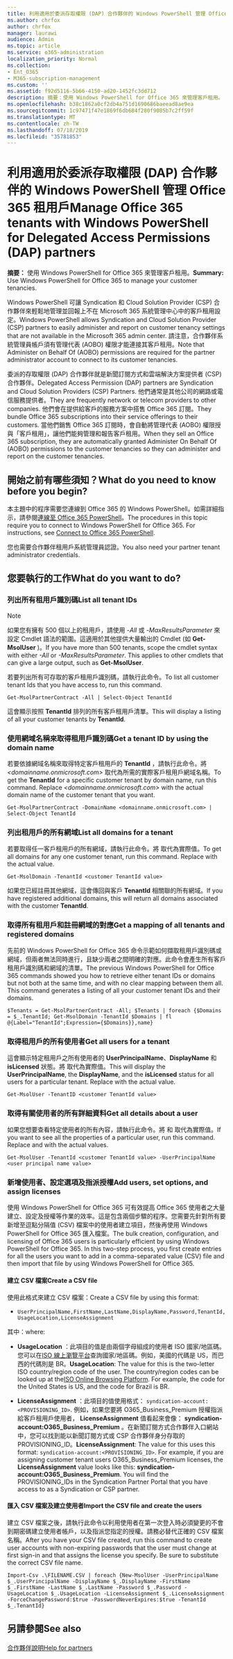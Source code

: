 ```yaml
---
title: 利用適用於委派存取權限 (DAP) 合作夥伴的 Windows PowerShell 管理 Office 365 租用戶
ms.author: chrfox
author: chrfox
manager: laurawi
audience: Admin
ms.topic: article
ms.service: o365-administration
localization_priority: Normal
ms.collection:
- Ent_O365
- M365-subscription-management
ms.custom: ''
ms.assetid: f92d5116-5b66-4150-ad20-1452fc3dd712
description: 摘要：使用 Windows PowerShell for Office 365 來管理客戶租用。
ms.openlocfilehash: b38c1862a0cf2db4a751d1690686baeead8ae9ea
ms.sourcegitcommit: 1c97471f47e1869f6db684f280f9085b7c2ff59f
ms.translationtype: MT
ms.contentlocale: zh-TW
ms.lasthandoff: 07/18/2019
ms.locfileid: "35781853"
---
```

# <a name="manage-office-365-tenants-with-windows-powershell-for-delegated-access-permissions-dap-partners"></a><span data-ttu-id="5d1e1-103">利用適用於委派存取權限 (DAP) 合作夥伴的 Windows PowerShell 管理 Office 365 租用戶</span><span class="sxs-lookup"><span data-stu-id="5d1e1-103">Manage Office 365 tenants with Windows PowerShell for Delegated Access Permissions (DAP) partners</span></span>

 <span data-ttu-id="5d1e1-104">**摘要：** 使用 Windows PowerShell for Office 365 來管理客戶租用。</span><span class="sxs-lookup"><span data-stu-id="5d1e1-104">**Summary:** Use Windows PowerShell for Office 365 to manage your customer tenancies.</span></span>
  
<span data-ttu-id="5d1e1-105">Windows PowerShell 可讓 Syndication 和 Cloud Solution Provider (CSP) 合作夥伴來輕鬆地管理並回報上不在 Microsoft 365 系統管理中心中的客戶租用設定。</span><span class="sxs-lookup"><span data-stu-id="5d1e1-105">Windows PowerShell allows Syndication and Cloud Solution Provider (CSP) partners to easily administer and report on customer tenancy settings that are not available in the Microsoft 365 admin center.</span></span> <span data-ttu-id="5d1e1-106">請注意，合作夥伴系統管理員帳戶須有管理代表 (AOBO) 權限才能連接其客戶租用。</span><span class="sxs-lookup"><span data-stu-id="5d1e1-106">Note that Administer on Behalf Of (AOBO) permissions are required for the partner administrator account to connect to its customer tenancies.</span></span>
  
<span data-ttu-id="5d1e1-107">委派的存取權限 (DAP) 合作夥伴就是新聞訂閱方式和雲端解決方案提供者 (CSP) 合作夥伴。</span><span class="sxs-lookup"><span data-stu-id="5d1e1-107">Delegated Access Permission (DAP) partners are Syndication and Cloud Solution Providers (CSP) Partners.</span></span> <span data-ttu-id="5d1e1-108">他們通常是其他公司的網路或電信服務提供者。</span><span class="sxs-lookup"><span data-stu-id="5d1e1-108">They are frequently network or telecom providers to other companies.</span></span> <span data-ttu-id="5d1e1-109">他們會在提供給客戶的服務方案中搭售 Office 365 訂閱。</span><span class="sxs-lookup"><span data-stu-id="5d1e1-109">They bundle Office 365 subscriptions into their service offerings to their customers.</span></span> <span data-ttu-id="5d1e1-110">當他們銷售 Office 365 訂閱時，會自動將管理代表 (AOBO) 權限授與「客戶租用」，讓他們能夠管理和報告客戶租用。</span><span class="sxs-lookup"><span data-stu-id="5d1e1-110">When they sell an Office 365 subscription, they are automatically granted Administer On Behalf Of (AOBO) permissions to the customer tenancies so they can administer and report on the customer tenancies.</span></span>
## <a name="what-do-you-need-to-know-before-you-begin"></a><span data-ttu-id="5d1e1-111">開始之前有哪些須知？</span><span class="sxs-lookup"><span data-stu-id="5d1e1-111">What do you need to know before you begin?</span></span>

<span data-ttu-id="5d1e1-p103">本主題中的程序需要您連線到 Office 365 的 Windows PowerShell。如需詳細指示，請參閱[連線至 Office 365 PowerShell](connect-to-office-365-powershell.md)。</span><span class="sxs-lookup"><span data-stu-id="5d1e1-p103">The procedures in this topic require you to connect to Windows PowerShell for Office 365. For instructions, see [Connect to Office 365 PowerShell](connect-to-office-365-powershell.md).</span></span>
  
<span data-ttu-id="5d1e1-114">您也需要合作夥伴租用戶系統管理員認證。</span><span class="sxs-lookup"><span data-stu-id="5d1e1-114">You also need your partner tenant administrator credentials.</span></span>
  
## <a name="what-do-you-want-to-do"></a><span data-ttu-id="5d1e1-115">您要執行的工作</span><span class="sxs-lookup"><span data-stu-id="5d1e1-115">What do you want to do?</span></span>

### <a name="list-all-tenant-ids"></a><span data-ttu-id="5d1e1-116">列出所有租用戶識別碼</span><span class="sxs-lookup"><span data-stu-id="5d1e1-116">List all tenant IDs</span></span>

> [!NOTE]
> <span data-ttu-id="5d1e1-p104">如果您有擁有 500 個以上的租用戶，請使用  _-All_ 或 _-MaxResultsParameter_ 來設定 Cmdlet 語法的範圍。這適用於其他提供大量輸出的 Cmdlet (如 **Get-MsolUser** )。</span><span class="sxs-lookup"><span data-stu-id="5d1e1-p104">If you have more than 500 tenants, scope the cmdlet syntax with either  _-All_ or _-MaxResultsParameter_. This applies to other cmdlets that can give a large output, such as **Get-MsolUser**.</span></span>
  
<span data-ttu-id="5d1e1-119">若要列出所有可存取的客戶租用戶識別碼，請執行此命令。</span><span class="sxs-lookup"><span data-stu-id="5d1e1-119">To list all customer tenant Ids that you have access to, run this command.</span></span>
  
```
Get-MsolPartnerContract -All | Select-Object TenantId
```

<span data-ttu-id="5d1e1-120">這會顯示按照 **TenantId** 排列的所有客戶租用戶清單。</span><span class="sxs-lookup"><span data-stu-id="5d1e1-120">This will display a listing of all your customer tenants by **TenantId**.</span></span>
  
### <a name="get-a-tenant-id-by-using-the-domain-name"></a><span data-ttu-id="5d1e1-121">使用網域名稱來取得租用戶識別碼</span><span class="sxs-lookup"><span data-stu-id="5d1e1-121">Get a tenant ID by using the domain name</span></span>

<span data-ttu-id="5d1e1-p105">若要依據網域名稱來取得特定客戶租用戶的 **TenantId** ，請執行此命令。將 _<domainname.onmicrosoft.com>_ 取代為所需的實際客戶租用戶網域名稱。</span><span class="sxs-lookup"><span data-stu-id="5d1e1-p105">To get the **TenantId** for a specific customer tenant by domain name, run this command. Replace _<domainname.onmicrosoft.com>_ with the actual domain name of the customer tenant that you want.</span></span>
  
```
Get-MsolPartnerContract -DomainName <domainname.onmicrosoft.com> | Select-Object TenantId
```

### <a name="list-all-domains-for-a-tenant"></a><span data-ttu-id="5d1e1-124">列出租用戶的所有網域</span><span class="sxs-lookup"><span data-stu-id="5d1e1-124">List all domains for a tenant</span></span>

<span data-ttu-id="5d1e1-p106">若要取得任一客戶租用戶的所有網域，請執行此命令。將 _<customer TenantId value>_ 取代為實際值。</span><span class="sxs-lookup"><span data-stu-id="5d1e1-p106">To get all domains for any one customer tenant, run this command. Replace  _<customer TenantId value>_ with the actual value.</span></span>
  
```
Get-MsolDomain -TenantId <customer TenantId value>
```

<span data-ttu-id="5d1e1-127">如果您已經註冊其他網域，這會傳回與客戶 **TenantId** 相關聯的所有網域。</span><span class="sxs-lookup"><span data-stu-id="5d1e1-127">If you have registered additional domains, this will return all domains associated with the customer **TenantId**.</span></span>
  
### <a name="get-a-mapping-of-all-tenants-and-registered-domains"></a><span data-ttu-id="5d1e1-128">取得所有租用戶和註冊網域的對應</span><span class="sxs-lookup"><span data-stu-id="5d1e1-128">Get a mapping of all tenants and registered domains</span></span>

<span data-ttu-id="5d1e1-p107">先前的 Windows PowerShell for Office 365 命令示範如何擷取租用戶識別碼或網域，但兩者無法同時進行，且缺少兩者之間明確的對應。此命令會產生所有客戶租用戶識別碼和網域的清單。</span><span class="sxs-lookup"><span data-stu-id="5d1e1-p107">The previous Windows PowerShell for Office 365 commands showed you how to retrieve either tenant IDs or domains but not both at the same time, and with no clear mapping between them all. This command generates a listing of all your customer tenant IDs and their domains.</span></span>
  
```
$Tenants = Get-MsolPartnerContract -All; $Tenants | foreach {$Domains = $_.TenantId; Get-MsolDomain -TenantId $Domains | fl @{Label="TenantId";Expression={$Domains}},name}
```

### <a name="get-all-users-for-a-tenant"></a><span data-ttu-id="5d1e1-131">取得租用戶的所有使用者</span><span class="sxs-lookup"><span data-stu-id="5d1e1-131">Get all users for a tenant</span></span>

<span data-ttu-id="5d1e1-p108">這會顯示特定租用戶之所有使用者的 **UserPrincipalName**、**DisplayName** 和 **isLicensed** 狀態。將 _<customer TenantId value>_ 取代為實際值。</span><span class="sxs-lookup"><span data-stu-id="5d1e1-p108">This will display the **UserPrincipalName**, the **DisplayName**, and the **isLicensed** status for all users for a particular tenant. Replace _<customer TenantId value>_ with the actual value.</span></span>
  
```
Get-MsolUser -TenantID <customer TenantId value>
```

### <a name="get-all-details-about-a-user"></a><span data-ttu-id="5d1e1-134">取得有關使用者的所有詳細資料</span><span class="sxs-lookup"><span data-stu-id="5d1e1-134">Get all details about a user</span></span>

<span data-ttu-id="5d1e1-p109">如果您想要查看特定使用者的所有內容，請執行此命令。將 _<customer TenantId value>_ 和 _<user principal name value>_ 取代為實際值。</span><span class="sxs-lookup"><span data-stu-id="5d1e1-p109">If you want to see all the properties of a particular user, run this command. Replace  _<customer TenantId value>_ and _<user principal name value>_ with the actual values.</span></span>
  
```
Get-MsolUser -TenantId <customer TenantId value> -UserPrincipalName <user principal name value>
```

### <a name="add-users-set-options-and-assign-licenses"></a><span data-ttu-id="5d1e1-137">新增使用者、設定選項及指派授權</span><span class="sxs-lookup"><span data-stu-id="5d1e1-137">Add users, set options, and assign licenses</span></span>

<span data-ttu-id="5d1e1-p110">使用 Windows PowerShell for Office 365 可有效提高 Office 365 使用者之大量建立、設定及授權等作業的效率。這是包含兩個步驟的程序。您需要先針對所有要新增至逗點分隔值 (CSV) 檔案中的使用者建立項目，然後再使用 Windows PowerShell for Office 365 匯入檔案。</span><span class="sxs-lookup"><span data-stu-id="5d1e1-p110">The bulk creation, configuration, and licensing of Office 365 users is particularly efficient by using Windows PowerShell for Office 365. In this two-step process, you first create entries for all the users you want to add in a comma-separated value (CSV) file and then import that file by using Windows PowerShell for Office 365.</span></span> 
  
#### <a name="create-a-csv-file"></a><span data-ttu-id="5d1e1-140">建立 CSV 檔案</span><span class="sxs-lookup"><span data-stu-id="5d1e1-140">Create a CSV file</span></span>

<span data-ttu-id="5d1e1-141">使用此格式來建立 CSV 檔案：</span><span class="sxs-lookup"><span data-stu-id="5d1e1-141">Create a CSV file by using this format:</span></span>
  
-  `UserPrincipalName,FirstName,LastName,DisplayName,Password,TenantId,UsageLocation,LicenseAssignment`
    
<span data-ttu-id="5d1e1-142">其中：</span><span class="sxs-lookup"><span data-stu-id="5d1e1-142">where:</span></span>
  
- <span data-ttu-id="5d1e1-p111">**UsageLocation** ：此項目的值是由兩個字母組成的使用者 ISO 國家/地區碼。您可以在[ISO 線上瀏覽平台](https://go.microsoft.com/fwlink/p/?LinkId=532703)查詢國家/地區碼。例如，美國的代碼是 US，而巴西的代碼則是 BR。</span><span class="sxs-lookup"><span data-stu-id="5d1e1-p111">**UsageLocation**: The value for this is the two-letter ISO country/region code of the user. The country/region codes can be looked up at the[ISO Online Browsing Platform](https://go.microsoft.com/fwlink/p/?LinkId=532703). For example, the code for the United States is US, and the code for Brazil is BR.</span></span> 
    
- <span data-ttu-id="5d1e1-p112">**LicenseAssignment** ：此項目的值使用格式： `syndication-account:<PROVISIONING_ID>`. 例如，如果您要將 O365_Business_Premium 授權指派給客戶租用戶使用者， **LicenseAssignment** 值看起來會像： **syndication-account:O365_Business_Premium** 。在新聞訂閱方式合作夥伴入口網站中，您可以找到能以新聞訂閱方式或 CSP 合作夥伴身分存取的 PROVISIONING_ID。</span><span class="sxs-lookup"><span data-stu-id="5d1e1-p112">**LicenseAssignment**: The value for this uses this format: `syndication-account:<PROVISIONING_ID>`. For example, if you are assigning customer tenant users O365_Business_Premium licenses, the **LicenseAssignment** value looks like this: **syndication-account:O365_Business_Premium**. You will find the PROVISIONING_IDs in the Syndication Partner Portal that you have access to as a Syndication or CSP partner.</span></span>
    
#### <a name="import-the-csv-file-and-create-the-users"></a><span data-ttu-id="5d1e1-149">匯入 CSV 檔案及建立使用者</span><span class="sxs-lookup"><span data-stu-id="5d1e1-149">Import the CSV file and create the users</span></span>

<span data-ttu-id="5d1e1-p113">建立 CSV 檔案之後，請執行此命令以利用使用者在第一次登入時必須變更的不會到期密碼建立使用者帳戶，以及指派您指定的授權。請務必替代正確的 CSV 檔案名稱。</span><span class="sxs-lookup"><span data-stu-id="5d1e1-p113">After you have your CSV file created, run this command to create user accounts with non-expiring passwords that the user must change at first sign-in and that assigns the license you specify. Be sure to substitute the correct CSV file name.</span></span>
  
```
Import-Csv .\FILENAME.CSV | foreach {New-MsolUser -UserPrincipalName $_.UserPrincipalName -DisplayName $_.DisplayName -FirstName $_.FirstName -LastName $_.LastName -Password $_.Password -UsageLocation $_.UsageLocation -LicenseAssignment $_.LicenseAssignment -ForceChangePassword:$true -PasswordNeverExpires:$true -TenantId $_.TenantId}
```

## <a name="see-also"></a><span data-ttu-id="5d1e1-152">另請參閱</span><span class="sxs-lookup"><span data-stu-id="5d1e1-152">See also</span></span>

#### 

[<span data-ttu-id="5d1e1-153">合作夥伴說明</span><span class="sxs-lookup"><span data-stu-id="5d1e1-153">Help for partners</span></span>](https://go.microsoft.com/fwlink/p/?LinkId=533477)

